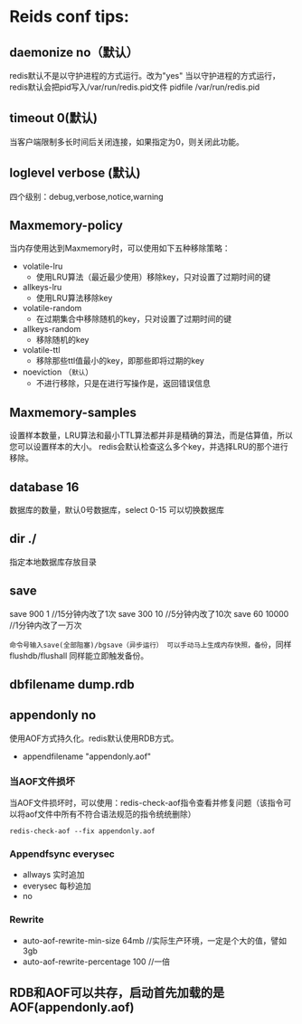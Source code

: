 # Reids conf tips:

## daemonize no（默认）
redis默认不是以守护进程的方式运行。改为"yes"
当以守护进程的方式运行，redis默认会把pid写入/var/run/redis.pid文件
pidfile /var/run/redis.pid

## timeout 0(默认)
当客户端限制多长时间后关闭连接，如果指定为0，则关闭此功能。

## loglevel verbose (默认)
四个级别：debug,verbose,notice,warning

## Maxmemory-policy
当内存使用达到Maxmemory时，可以使用如下五种移除策略：
- volatile-lru
  - 使用LRU算法（最近最少使用）移除key，只对设置了过期时间的键
- allkeys-lru
  - 使用LRU算法移除key
- volatile-random
  - 在过期集合中移除随机的key，只对设置了过期时间的键
- allkeys-random
  - 移除随机的key
- volatile-ttl
  - 移除那些ttl值最小的key，即那些即将过期的key
- noeviction （`默认`）
  - 不进行移除，只是在进行写操作是，返回错误信息

## Maxmemory-samples
设置样本数量，LRU算法和最小TTL算法都并非是精确的算法，而是估算值，所以您可以设置样本的大小。
redis会默认检查这么多个key，并选择LRU的那个进行移除。

## database 16 
数据库的数量，默认0号数据库，select 0-15 可以切换数据库

## dir ./
指定本地数据库存放目录

## save <seconds> <changes>
save 900 1          //15分钟内改了1次
save 300 10         //5分钟内改了10次
save 60  10000      //1分钟内改了一万次

`命令号输入save(全部阻塞)/bgsave（异步运行） 可以手动马上生成内存快照，备份`，同样flushdb/flushall 同样能立即触发备份。

## dbfilename dump.rdb

## appendonly no 
使用AOF方式持久化。redis默认使用RDB方式。
- appendfilename "appendonly.aof"

### 当AOF文件损坏
当AOF文件损坏时，可以使用：redis-check-aof指令查看并修复问题（该指令可以将aof文件中所有不符合语法规范的指令统统删除）
```aidl
redis-check-aof --fix appendonly.aof
```

### Appendfsync everysec
- allways 实时追加
- everysec 每秒追加
- no

### Rewrite
- auto-aof-rewrite-min-size 64mb //实际生产环境，一定是个大的值，譬如3gb
- auto-aof-rewrite-percentage 100  //一倍

## RDB和AOF可以共存，启动首先加载的是AOF(appendonly.aof)